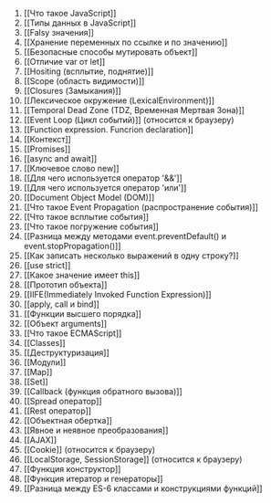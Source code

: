 1. [[Что такое JavaScript]]
2. [[Типы данных в JavaScript]]
3. [[Falsy значения]]
4. [[Хранение переменных по ссылке и по значению]]
5. [[Безопасные способы мутировать объект]]
6. [[Отличие var от let]]
7. [[Hositing (всплытие, поднятие)]]
8. [[Scope (область видимости)]]
9. [[Closures (Замыкания)]]
10. [[Лексическое окружение (LexicalEnvironment)]]
11. [[Temporal Dead Zone (TDZ, Временная Мертвая Зона)]]
12. [[Event  Loop (Цикл событий)]] (относится к браузеру)
13. [[Function expression. Funcrion declaration]]
14. [[Контекст]]
15. [[Promises]]
16. [[async and await]]
17. [[Ключевое слово new]]
18. [[Для чего используется оператор '&&']]
19. [[Для чего используется оператор 'или']]
20. [[Document Object Model (DOM)]]
21. [[Что такое Event Propagation (распространение события)]]
22. [[Что такое всплытие события]]
23. [[Что такое погружение события]]
24. [[Разница между методами event.preventDefault() и event.stopPropagation()]]
25. [[Как записать несколько выражений в одну строку?]]
26. [[use strict]]
27. [[Какое значение имеет this]]
28. [[Прототип объекта]]
29. [[IIFE(Immediately Invoked Function Expression)]]
30. [[apply, call и bind]]
31. [[Функции высшего порядка]]
32. [[Объект arguments]]
33. [[Что такое ECMAScript]]
34. [[Classes]]
35. [[Деструктуризация]]
36. [[Модули]]
37. [[Map]]
38. [[Set]]
39. [[Callback (функция обратного вызова)]]
40. [[Spread оператор]]
41. [[Rest оператор]]
42. [[Объектная обертка]]
43. [[Явное и неявное преобразования]]
44. [[AJAX]]
45. [[Cookie]] (относится к браузеру)
46. [[LocalStorage, SessionStorage]] (относится к браузеру)
47. [[Функция конструктор]]
48. [[Функция итератор и генераторы]]
49. [[Разница между ES-6 классами и конструкциями функций]]














